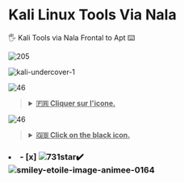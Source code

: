 # Kali Linux Tools Via Nala
🖐️ Kali Tools via  Nala Frontal to Apt ⌨️

![205](https://github.com/user-attachments/assets/6148d58c-194b-4b1b-94cf-3468389c37eb)

![kali-undercover-1](https://github.com/user-attachments/assets/14e35d6e-f673-40a8-a89f-ac242af068ec)

![46](https://github.com/victore447/FilmsSeriesStrmdanskodi/assets/48101775/caa9e727-800b-4827-a780-9684462ccf19)
><details>
>  <summary><b><u>🇫🇷 Cliquer sur l'icone.</u></b></summary>
>
>**Le présent Repo vous permet d'installer [les outils kali linux](https://www.kali.org/tools) sans [Katoolin qui est mort](https://github.com/LionSec/katoolin)**
>- sudo apt install etc... ne marche plus depuis des années pour installer cela sur ça distribution.
>- Il en ai de meme pour les youtubeurs avec leurs methodes.
>
>**☝️En fait [Nala](https://gitlab.com/volian/nala) qui est un frontal à apt pour Debian 
>(et [Devuan](https://www.devuan.org/)) est installer par défaut sous certaines
>  distributions basé sur debian comme [Mx Linux](https://mxlinux.org/download-links/) par exemple.**
>
>![29](https://github.com/user-attachments/assets/bf19dff2-8901-4c74-8355-7d663277620f)
>```bash
>   sudo apt update
>  ```
>
>```bash
>   sudo apt full-upgrade
>  ```
>
>```bash
>   sudo apt install nala
>  ```
>```bash
>  sudo nala install autopsy lynis john the ripper aircrack-ng nikto yersinia apktool beef arp-scan binwalk cewl crunch cherrytree dirb dnsrecon fcrackzip 
> ffuf git gobuster hashcat hydra python3-impacket john mousepad netdiscover nmap openvpn pip proxychains4 radare2 sqlmap tcpdump terminator tmux whois 
> wireshark zsh
>  ```
>![1_Fh3lizNlfCzhHpY_3rIZCg](https://github.com/user-attachments/assets/874299c5-362d-4f99-ac8b-49caae071640)
> - <ins>Etc...Liste non exhaustive plus haut .Il y en a une centaine [KaliLinux Tools](https://www.kali.org/tools/
>) dont certains installables que manuellement via fichiers (zip,sh via terminal etc..) 
>comme [Maltego](https://www.maltego.com/downloads/),[Burpsuite.](https://portswigger.net/burp/releases/professional-community-2024-7-6?>requestededition=community&requestedplatform=) etc.....</ins>
>
>**Enfin la majorité des outils listé plus haut à installer via "[Nala](https://gitlab.com/volian/nala)" 
>seront executablent que par le terminal et ne seront pas visible sur votre lanceur de logiciel.**


![46](https://github.com/victore447/FilmsSeriesStrmdanskodi/assets/48101775/caa9e727-800b-4827-a780-9684462ccf19)
><details>
>  <summary><b><u>🇬🇧 Click on the black icon.</u></b></summary>
>
>**This repo allows you to install [the Kali Linux tools](https://www.kali.org/tools) without [Katoolin, which is dead](https://github.com/LionSec/katoolin)**
>- sudo apt install, etc., hasn't worked for years to install this on this distribution.
>- The same goes for YouTubers and their methods. >
>**☝️Actually [Nala](https://gitlab.com/volian/nala) which is an apt front-end for Debian
>(and [Devuan](https://www.devuan.org/)) is installed by default under certain
> distributions based on debian like [Mx Linux](https://mxlinux.org/download-links/) for example.**
>
>![73](https://github.com/user-attachments/assets/c2a8c50e-2a2a-4db9-b1e0-bbb48f6b35d9)
>```bash
> sudo apt update
> ```
>
>```bash
> sudo apt full-upgrade
> ```
>
>```bash
> sudo apt install nala
> ```
>```bash
> sudo nala install autopsy lynis john the ripper aircrack-ng nikto yersinia apktool beef arp-scan binwalk cewl crunch cherrytree dirb dnsrecon fcrackzip
> ffuf git gobuster hashcat hydra python3-impacket john mousepad netdiscover nmap openvpn pip proxychains4 radare2 sqlmap tcpdump terminator tmux whois
> wireshark zsh
> ```
>![1_Fh3lizNlfCzhHpY_3rIZCg](https://github.com/user-attachments/assets/874299c5-362d-4f99-ac8b-49caae071640)
> - <ins>Etc... Non-exhaustive list above. There are about a hundred [KaliLinux Tools](https://www.kali.org/tools/
>), some of which can only be installed manually via files (zip, sh via terminal, etc.)
>like [Maltego](https://www.maltego.com/downloads/), [Burpsuite.](https://portswigger.net/burp/releases/professional-community-2024-7-6?>requestededition=community&requestedplatform=) etc.....</ins>
>
>**Finally, the majority of the tools listed above to be installed via "[Nala](https://gitlab.com/volian/nala)"
>will only be executable via the terminal and will not be visible on your software launcher.**

### <li>- [x]  ![731](https://github.com/user-attachments/assets/a871014d-0c7d-460a-830d-3249b638dfdc)star✔️ </li>![smiley-etoile-image-animee-0164](https://github.com/victore447/FilmsSeriesStrmdanskodi/assets/48101775/dc73a5b7-e38e-4d80-9cbc-68ac5dd89826)

